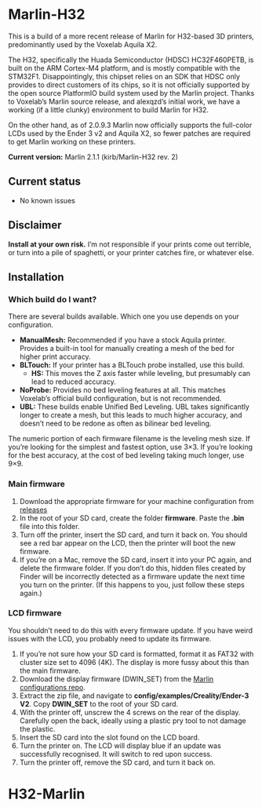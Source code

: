 # Marlin-H32
This is a build of a more recent release of Marlin for H32-based 3D printers, predominantly used by the Voxelab Aquila X2.

The H32, specifically the Huada Semiconductor (HDSC) HC32F460PETB, is built on the ARM Cortex-M4 platform, and is mostly compatible with the STM32F1. Disappointingly, this chipset relies on an SDK that HDSC only provides to direct customers of its chips, so it is not officially supported by the open source PlatformIO build system used by the Marlin project. Thanks to Voxelab’s Marlin source release, and alexqzd’s initial work, we have a working (if a little clunky) environment to build Marlin for H32.

On the other hand, as of 2.0.9.3 Marlin now officially supports the full-color LCDs used by the Ender 3 v2 and Aquila X2, so fewer patches are required to get Marlin working on these printers.

**Current version:** Marlin 2.1.1 (kirb/Marlin-H32 rev. 2)

## Current status
* No known issues

## Disclaimer
**Install at your own risk.** I’m not responsible if your prints come out terrible, or turn into a pile of spaghetti, or your printer catches fire, or whatever else.

## Installation
### Which build do I want?
There are several builds available. Which one you use depends on your configuration.

* **ManualMesh:** Recommended if you have a stock Aquila printer. Provides a built-in tool for manually creating a mesh of the bed for higher print accuracy.
* **BLTouch:** If your printer has a BLTouch probe installed, use this build.
  * **HS:** This moves the Z axis faster while leveling, but presumably can lead to reduced accuracy.
* **NoProbe:** Provides no bed leveling features at all. This matches Voxelab’s official build configuration, but is not recommended.
* **UBL:** These builds enable Unified Bed Leveling. UBL takes significantly longer to create a mesh, but this leads to much higher accuracy, and doesn’t need to be redone as often as bilinear bed leveling.

The numeric portion of each firmware filename is the leveling mesh size. If you’re looking for the simplest and fastest option, use 3×3. If you’re looking for the best accuracy, at the cost of bed leveling taking much longer, use 9×9.

### Main firmware
1. Download the appropriate firmware for your machine configuration from [releases](https://github.com/kirb/Marlin-H32/releases)
2. In the root of your SD card, create the folder **firmware**. Paste the **.bin** file into this folder.
3. Turn off the printer, insert the SD card, and turn it back on. You should see a red bar appear on the LCD, then the printer will boot the new firmware.
4. If you’re on a Mac, remove the SD card, insert it into your PC again, and delete the firmware folder. If you don’t do this, hidden files created by Finder will be incorrectly detected as a firmware update the next time you turn on the printer. (If this happens to you, just follow these steps again.)

### LCD firmware
You shouldn’t need to do this with every firmware update. If you have weird issues with the LCD, you probably need to update its firmware.

1. If you’re not sure how your SD card is formatted, format it as FAT32 with cluster size set to 4096 (4K). The display is more fussy about this than the main firmware.
2. Download the display firmware (DWIN_SET) from the [Marlin configurations repo](https://github.com/MarlinFirmware/Configurations/archive/refs/heads/release-2.1.1.zip).
3. Extract the zip file, and navigate to **config/examples/Creality/Ender-3 V2**. Copy **DWIN_SET** to the root of your SD card.
5. With the printer off, unscrew the 4 screws on the rear of the display. Carefully open the back, ideally using a plastic pry tool to not damage the plastic.
6. Insert the SD card into the slot found on the LCD board.
7. Turn the printer on. The LCD will display blue if an update was successfully recognised. It will switch to red upon success.
8. Turn the printer off, remove the SD card, and turn it back on.
# H32-Marlin
